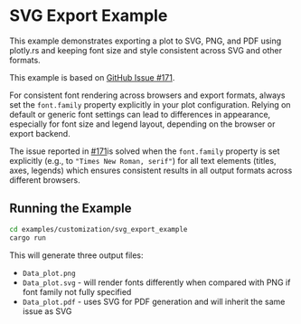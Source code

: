 # SVG Export Example

This example demonstrates exporting a plot to SVG, PNG, and PDF using plotly.rs and keeping font size and style consistent across SVG and other formats. 

This example is based on [GitHub Issue #171](https://github.com/plotly/plotly.rs/issues/171).

For consistent font rendering across browsers and export formats, always set the `font.family` property explicitly in your plot configuration. Relying on default or generic font settings can lead to differences in appearance, especially for font size and legend layout, depending on the browser or export backend.

The issue reported in [#171](https://github.com/plotly/plotly.rs/issues/171)is solved when the `font.family` property is set explicitly (e.g., to `"Times New Roman, serif"`) for all text elements (titles, axes, legends) which ensures consistent results in all output formats across different browsers.

## Running the Example

```bash
cd examples/customization/svg_export_example
cargo run
```

This will generate three output files:
- `Data_plot.png` 
- `Data_plot.svg` - will render fonts differently when compared with PNG if font family not fully specified
- `Data_plot.pdf` - uses SVG for PDF generation and will inherit the same issue as SVG
